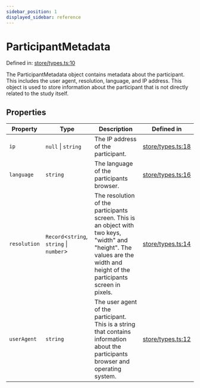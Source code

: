 ```yaml
---
sidebar_position: 1
displayed_sidebar: reference
---
```


# ParticipantMetadata

Defined in: [store/types.ts:10](https://github.com/revisit-studies/study/blob/79149c8bf8bccdc63f81d04e34de6bd5b26d533d/src/store/types.ts#L10)

The ParticipantMetadata object contains metadata about the participant. This includes the user agent, resolution, language, and IP address. This object is used to store information about the participant that is not directly related to the study itself.

## Properties

| Property | Type | Description | Defined in |
| ------ | ------ | ------ | ------ |
| <a id="ip"></a> `ip` | `null` \| `string` | The IP address of the participant. | [store/types.ts:18](https://github.com/revisit-studies/study/blob/79149c8bf8bccdc63f81d04e34de6bd5b26d533d/src/store/types.ts#L18) |
| <a id="language"></a> `language` | `string` | The language of the participants browser. | [store/types.ts:16](https://github.com/revisit-studies/study/blob/79149c8bf8bccdc63f81d04e34de6bd5b26d533d/src/store/types.ts#L16) |
| <a id="resolution"></a> `resolution` | `Record`\<`string`, `string` \| `number`\> | The resolution of the participants screen. This is an object with two keys, "width" and "height". The values are the width and height of the participants screen in pixels. | [store/types.ts:14](https://github.com/revisit-studies/study/blob/79149c8bf8bccdc63f81d04e34de6bd5b26d533d/src/store/types.ts#L14) |
| <a id="useragent"></a> `userAgent` | `string` | The user agent of the participant. This is a string that contains information about the participants browser and operating system. | [store/types.ts:12](https://github.com/revisit-studies/study/blob/79149c8bf8bccdc63f81d04e34de6bd5b26d533d/src/store/types.ts#L12) |
